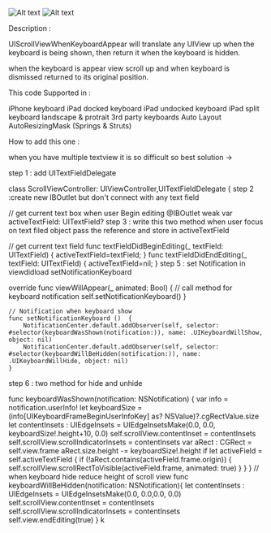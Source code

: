 ![Alt text](https://raw.githubusercontent.com/harshilkotecha/UIScrollViewWhenKeyboardAppearInSwift3/master/Screenshot/Simulator_Screen_Shot_21-Mar-2017_11_53_37_AM%20(1).jpg "screenshot")
![Alt text](https://raw.githubusercontent.com/harshilkotecha/UIScrollViewWhenKeyboardAppearInSwift3/master/Screenshot/Simulator_Screen_Shot_21-Mar-2017_11_53_49_AM.jpg "screenshot")


Description :

UIScrollViewWhenKeyboardAppear will translate any UIView up when the keyboard is being shown, then return it when the keyboard is hidden.

when the keyboard is appear view scroll up and when keyboard is dismissed returned to its original position.


This code Supported in :

iPhone keyboard
iPad docked keyboard
iPad undocked keyboard
iPad split keyboard
landscape & protrait
3rd party keyboards
Auto Layout
AutoResizingMask (Springs & Struts)


How to add this one : 

when you have multiple textview it is so difficult so best solution ->

step 1 : add UITextFieldDelegate

class ScrollViewController: UIViewController,UITextFieldDelegate {
step 2 :create new IBOutlet but don't connect with any text field

//  get current text box when user Begin editing
    @IBOutlet weak var activeTextField: UITextField?
step 3 : write this two method when user focus on text filed object pass the reference and store in activeTextField

// get current text field
    func textFieldDidBeginEditing(_ textField: UITextField)
    {
        activeTextField=textField;
    }
    func textFieldDidEndEditing(_ textField: UITextField)
    {
        activeTextField=nil;
    }
step 5 : set Notification in viewdidload setNotificationKeyboard

override func viewWillAppear(_ animated: Bool) {
        // call method for keyboard notification
        self.setNotificationKeyboard()
    }

    // Notification when keyboard show
    func setNotificationKeyboard ()  {
        NotificationCenter.default.addObserver(self, selector: #selector(keyboardWasShown(notification:)), name: .UIKeyboardWillShow, object: nil)
        NotificationCenter.default.addObserver(self, selector: #selector(keyboardWillBeHidden(notification:)), name: .UIKeyboardWillHide, object: nil)
    }
step 6 : two method for hide and unhide

func keyboardWasShown(notification: NSNotification)
    {
        var info = notification.userInfo!
        let keyboardSize = (info[UIKeyboardFrameBeginUserInfoKey] as? NSValue)?.cgRectValue.size
        let contentInsets : UIEdgeInsets = UIEdgeInsetsMake(0.0, 0.0, keyboardSize!.height+10, 0.0)
        self.scrollView.contentInset = contentInsets
        self.scrollView.scrollIndicatorInsets = contentInsets
        var aRect : CGRect = self.view.frame
        aRect.size.height -= keyboardSize!.height
        if let activeField = self.activeTextField
        {
            if (!aRect.contains(activeField.frame.origin))
            {
                self.scrollView.scrollRectToVisible(activeField.frame, animated: true)
            }
        }
    }
    // when keyboard hide reduce height of scroll view
    func keyboardWillBeHidden(notification: NSNotification){
        let contentInsets : UIEdgeInsets = UIEdgeInsetsMake(0.0, 0.0,0.0, 0.0)
        self.scrollView.contentInset = contentInsets
        self.scrollView.scrollIndicatorInsets = contentInsets
        self.view.endEditing(true)
    }
k

